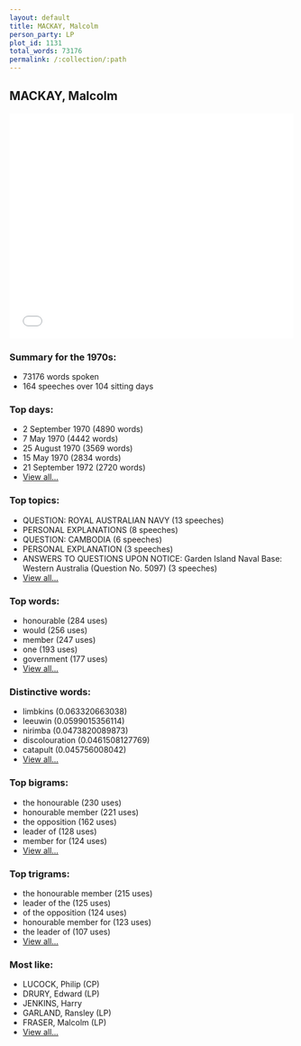 ```yaml
---
layout: default
title: MACKAY, Malcolm
person_party: LP
plot_id: 1131
total_words: 73176
permalink: /:collection/:path
---
```


## MACKAY, Malcolm

<iframe width="100%" height="400" frameborder="0" scrolling="no" src="//plot.ly/~wragge/1131.embed"></iframe>


### Summary for the 1970s:

* 73176 words spoken
* 164 speeches over 104 sitting days


### Top days:

* 2 September 1970 (4890 words)
* 7 May 1970 (4442 words)
* 25 August 1970 (3569 words)
* 15 May 1970 (2834 words)
* 21 September 1972 (2720 words)
* [View all...](days/)


### Top topics:

* QUESTION: ROYAL AUSTRALIAN NAVY (13 speeches)
* PERSONAL EXPLANATIONS (8 speeches)
* QUESTION: CAMBODIA (6 speeches)
* PERSONAL EXPLANATION (3 speeches)
* ANSWERS TO QUESTIONS UPON NOTICE: Garden Island Naval Base: Western Australia (Question No. 5097) (3 speeches)
* [View all...](topics/)


### Top words:

* honourable (284 uses)
* would (256 uses)
* member (247 uses)
* one (193 uses)
* government (177 uses)
* [View all...](words/)


### Distinctive words:

* limbkins (0.063320663038)
* leeuwin (0.0599015356114)
* nirimba (0.0473820089873)
* discolouration (0.0461508127769)
* catapult (0.045756008042)
* [View all...](sig_words/)


### Top bigrams:

* the honourable (230 uses)
* honourable member (221 uses)
* the opposition (162 uses)
* leader of (128 uses)
* member for (124 uses)
* [View all...](bigrams/)


### Top trigrams:

* the honourable member (215 uses)
* leader of the (125 uses)
* of the opposition (124 uses)
* honourable member for (123 uses)
* the leader of (107 uses)
* [View all...](trigrams/)


### Most like:

* LUCOCK, Philip (CP)
* DRURY, Edward (LP)
* JENKINS, Harry 
* GARLAND, Ransley (LP)
* FRASER, Malcolm (LP)
* [View all...](similarities/)
